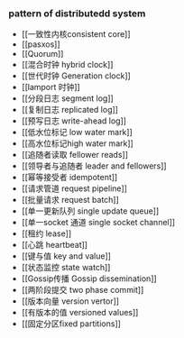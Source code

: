 ### pattern of  distributedd system

- [[一致性内核consistent core]]
- [[pasxos]]
- [[Quorum]]
- [[混合时钟 hybrid clock]]
- [[世代时钟 Generation clock]]
- [[lamport 时钟]]
- [[分段日志 segment log]]
- [[复制日志 replicated log]]
- [[预写日志 write-ahead log]]
- [[低水位标记 low water mark]]
- [[高水位标记high water mark]]
- [[追随者读取 fellower reads]]
- [[领导者与追随者 leader and  fellowers]]
- [[幂等接受者 idempotent]]
- [[请求管道 request pipeline]]
- [[批量请求 request batch]]
- [[单一更新队列 single update queue]]
- [[单一socket 通道 single  socket channel]]
- [[租约 lease]]
- [[心跳 heartbeat]]
- [[键与值 key and value]]
- [[状态监控 state watch]]
- [[Gossip传播 Gossip dissemination]]
- [[两阶段提交 two phase commit]]
- [[版本向量 version  vertor]]
- [[有版本的值 versioned values]]
- [[固定分区fixed partitions]]
